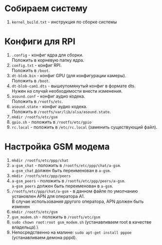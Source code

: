 # Собираем систему

1. `kernel_build.txt` - инструкция по сборке системы

# Конфиги для RPI

1. `.config` - конфиг ядра для сборки.\
Положить в корневую папку ядра.
1. `config.txt` - конфиг RPI.\
Положить в `/boot`.
1. `dt-blob.bin` - конфиг GPU (для конфигурации камеры).\
Положить в `/boot`.
1. `dt-blob-cam1.dts` - вышеупомянутый конфиг в формате dts.\
Нужен на случай необходимости внести изменения.
1. `asound.conf` - конфиг аудио кодека.\
Положить в `/rootfs/etc`.
1. `asound.state` - конфиг аудио кодека.\
Положить в `/rootfs/var/lib/alsa/asound.state`.
1. `mkdir /rootfs/etc/gsm`
1. `gpio.sh` - положить в `/rootfs/etc/gpio`
1. `rc.local` - положить в `/etc/rc.local` (заменить существующий файл).

# Настройка GSM модема

1. `mkdir /rootfs/etc/ppp/chat`
1. `a-gsm_chat` - положить в `/rootfs/etc/ppp/chat/a-gsm`.\
`a-gsm_chat` должен быть переименован в `a-gsm`.
1. `mkdir /rootfs/etc/ppp/peers`
1. `a-gsm_peers` - положить в `/rootfs/etc/ppp/peers/a-gsm`.\
`a-gsm_peers` должен быть переименован в `a-gsm`.
1. `/rootfs/etc/ppp/chat/a-gsm` - в данном файле по умолчанию установлен APN для оператора A1.\
В случае использования другого оператора, APN должен быть изменен
1. `mkdir /rootfs/etc/gsm`
1. `gsm_modem.sh` - положить в `/rootfs/etc/gsm`
1. `sudo chown root:root gsm_modem.sh` (устанавливаем root в качестве владельца).\
1. Непосредственно на малине: `sudo apt-get install pppoe` (устанавливаем демона pppd).
